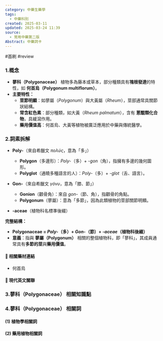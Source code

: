 ```yaml
---
category: 中藥生藥學
tags:
  - 中藥科別
created: 2025-03-11
updated: 2025-03-24 11:39
source:
  - 常用中藥第二版
Abstract: 中藥詞卡
---
```

#首刷 #review 
### 1.概念
- **蓼科（Polygonaceae）** 植物多為藤本或草本，部分種類具有**塊根發達**的特性，如 **何首烏（Polygonum multiflorum）**。  
- **主要特性：**  
  - **莖節明顯**：如蓼屬（*Polygonum*）與大黃屬（*Rheum*），莖部通常具關節狀結構。  
  - **常含紅色素**：部分種類，如大黃（*Rheum palmatum*），含有 **蒽醌類化合物**，具緩瀉作用。  
  - **藥用價值高**：何首烏、大黃等植物被廣泛應用於中藥與傳統醫學。
### 2.詞素拆解
- **Poly-**（來自希臘文 *πολύς*，意為「多」）  
  - **Polygon**（多邊形）：*Poly-*（多）+ *-gon*（角），指擁有多邊的幾何圖形。  
  - **Polyglot**（通曉多種語言的人）：*Poly-*（多）+ *-glot*（舌、語言）。  

- **Gon-**（來自希臘文 *γόνυ*，意為「膝、節」）  
  - **Gonion**（顴骨角）：來自 *gon-*（節、角），指顴骨的角點。  
  - **Polygonum**（蓼屬）：意為「多節」，因為此類植物的莖部關節明顯。  

- **-aceae**（植物科名標準後綴）  

**完整結構：**
- **Polygonaceae = *Poly-*（多）+ *Gon-*（節）+ *-aceae*（植物科後綴）**  
- **意義**：指與 **蓼屬（Polygonum）** 相關的整個植物科，即「蓼科」，其成員通常具有**多節的莖**與**藥用價值**。  



#### 📌 相關藥材連結

- 何首烏


#### 🌿 現代英文關聯




### 3.蓼科（Polygonaceae） 相關知識點



### 4.蓼科（Polygonaceae） 相關詞
#### (1) 植物學相關詞




#### (2) 藥用植物相關詞

